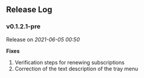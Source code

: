 ## Release Log

### **v0.1.2.1-pre**

Release on *2021-06-05 00:50*

**Fixes**

1. Verification steps for renewing subscriptions
2. Correction of the text description of the tray menu

